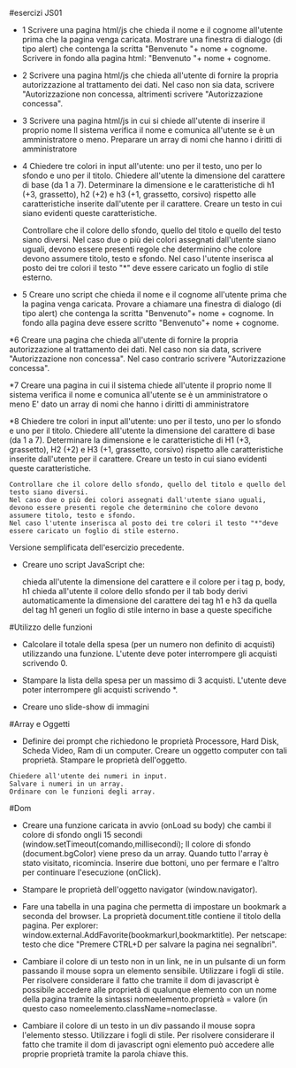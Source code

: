 #esercizi JS01    


* 1
   Scrivere una pagina html/js che chieda il nome e il cognome all'utente prima che la pagina venga caricata.
    Mostrare una finestra di dialogo (di tipo alert) che contenga la scritta "Benvenuto "+ nome + cognome.
    Scrivere in fondo alla pagina html: "Benvenuto "+ nome + cognome.

	

* 2
   Scrivere una pagina html/js che chieda all'utente di fornire la propria autorizzazione al trattamento dei dati.
    Nel caso non sia data, scrivere "Autorizzazione non concessa, altrimenti scrivere "Autorizzazione concessa".

	

* 3
   Scrivere una pagina html/js in cui si chiede all'utente di inserire il proprio nome
    Il sistema verifica il nome e comunica all'utente se è un amministratore o meno.
    Preparare un array di nomi che hanno i diritti di amministratore


* 4
   Chiedere tre colori in input all'utente: uno per il testo, uno per lo sfondo e uno per il titolo.
    Chiedere all'utente la dimensione del carattere di base (da 1 a 7).
    Determinare la dimensione e le caratteristiche di h1 (+3, grassetto), h2 (+2) e h3 (+1, grassetto, corsivo) rispetto alle caratteristiche inserite dall'utente per il carattere.
    Creare un testo in cui siano evidenti queste caratteristiche.

    Controllare che il colore dello sfondo, quello del titolo e quello del testo siano diversi.
    Nel caso due o più dei colori assegnati dall'utente siano uguali, devono essere presenti regole che determinino che colore devono assumere titolo, testo e sfondo.
    Nel caso l'utente inserisca al posto dei tre colori il testo "*" deve essere caricato un foglio di stile esterno.


* 5
    Creare uno script che chieda il nome e il cognome all'utente prima che la pagina venga caricata.
    Provare a chiamare una finestra di dialogo (di tipo alert) che contenga la scritta "Benvenuto"+ nome + cognome.
    In fondo alla pagina deve essere scritto "Benvenuto"+ nome + cognome.

  
*6
    Creare una pagina che chieda all'utente di fornire la propria autorizzazione al trattamento dei dati.
    Nel caso non sia data, scrivere "Autorizzazione non concessa".
    Nel caso contrario scrivere "Autorizzazione concessa".

  
*7
    Creare una pagina in cui il sistema chiede all'utente il proprio nome
    Il sistema verifica il nome e comunica all'utente se è un amministratore o meno
    E' dato un array di nomi che hanno i diritti di amministratore

  
*8
    Chiedere tre colori in input all'utente: uno per il testo, uno per lo sfondo e uno per il titolo.
    Chiedere alll'utente la dimensione del carattere di base (da 1 a 7).
    Determinare la dimensione e le caratteristiche di H1 (+3, grassetto), H2 (+2) e H3 (+1, grassetto, corsivo) rispetto alle caratteristiche inserite dall'utente per il carattere.
    Creare un testo in cui siano evidenti queste caratteristiche.

    Controllare che il colore dello sfondo, quello del titolo e quello del testo siano diversi.
    Nel caso due o più dei colori assegnati dall'utente siano uguali, devono essere presenti regole che determinino che colore devono assumere titolo, testo e sfondo.
    Nel caso l'utente inserisca al posto dei tre colori il testo "*"deve essere caricato un foglio di stile esterno.

  

Versione semplificata dell'esercizio precedente.

* Creare uno script JavaScript che:

    chieda all'utente la dimensione del carattere e il colore per i tag p, body, h1
    chieda all'utente il colore dello sfondo per il tab body
    derivi automaticamente la dimensione del carattere dei tag h1 e h3 da quella del tag h1
    generi un foglio di stile interno in base a queste specifiche

  

#Utilizzo delle funzioni

*    Calcolare il totale della spesa (per un numero non definito di acquisti) utilizzando una funzione.
    L'utente deve poter interrompere gli acquisti scrivendo 0.

  

*    Stampare la lista della spesa per un massimo di 3 acquisti.
    L'utente deve poter interrompere gli acquisti scrivendo *.

  

 *   Creare uno slide-show di immagini

  

#Array e Oggetti

*    Definire dei prompt che richiedono le proprietà Processore, Hard Disk, Scheda Video, Ram di un computer.
    Creare un oggetto computer con tali proprietà.
    Stampare le proprietà dell'oggetto.

  

    Chiedere all'utente dei numeri in input.
    Salvare i numeri in un array.
    Ordinare con le funzioni degli array.

#Dom

  

*    Creare una funzione caricata in avvio (onLoad su body) che cambi il colore di sfondo ongli 15 secondi (window.setTimeout(comando,millisecondi);
    Il colore di sfondo (document.bgColor) viene preso da un array.
    Quando tutto l'array è stato visitato, ricomincia.
    Inserire due bottoni, uno per fermare e l'altro per continuare l'esecuzione (onClick).

  

*    Stampare le proprietà dell'oggetto navigator (window.navigator).

  

*    Fare una tabella in una pagina che permetta di impostare un bookmark a seconda del browser.
    La proprietà document.title contiene il titolo della pagina.
    Per explorer: window.external.AddFavorite(bookmarkurl,bookmarktitle).
    Per netscape: testo che dice "Premere CTRL+D per salvare la pagina nei segnalibri".

  

*    Cambiare il colore di un testo non in un link, ne in un pulsante di un form passando il mouse sopra un elemento sensibile.
    Utilizzare i fogli di stile.
    Per risolvere considerare il fatto che tramite il dom di javascript è possibile accedere alle proprietà di qualunque elemento con un nome della pagina tramite la sintassi nomeelemento.proprietà = valore (in questo caso nomeelemento.className=nomeclasse.

  

*    Cambiare il colore di un testo in un div passando il mouse sopra l'elemento stesso.
    Utilizzare i fogli di stile.
    Per risolvere considerare il fatto che tramite il dom di javascript ogni elemento può accedere alle proprie proprietà tramite la parola chiave this.

